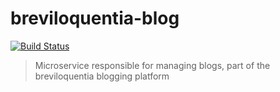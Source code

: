 # breviloquentia-blog

[![Build Status](https://travis-ci.org/xasdx/breviloquentia-blog.svg?branch=master)](https://travis-ci.org/xasdx/breviloquentia-blog)

> Microservice responsible for managing blogs, part of the breviloquentia blogging platform
